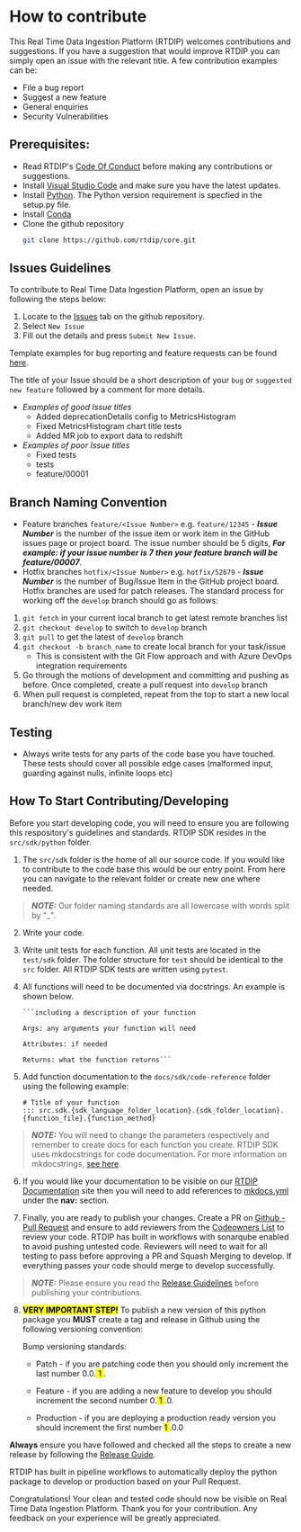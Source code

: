 # How to contribute

This Real Time Data Ingestion Platform (RTDIP) welcomes contributions and suggestions. If you have a suggestion that would improve RTDIP you can simply open an issue with the relevant title. A few contribution examples can be:

* File a bug report
* Suggest a new feature
* General enquiries 
* Security Vulnerabilities 

## Prerequisites:

- Read RTDIP's [Code Of Conduct](https://github.com/rtdip/core/blob/develop/CODE_OF_CONDUCT.md) before making any contributions or suggestions.
- Install [Visual Studio Code](https://code.visualstudio.com/) and make sure you have the latest updates.
- Install [Python](https://www.python.org/downloads/). The Python version requirement is specfied in the setup.py file.
- Install [Conda](https://conda.io/projects/conda/en/latest/user-guide/install/index.html)
- Clone the github repository 
   ```sh
   git clone https://github.com/rtdip/core.git
   ```
## Issues Guidelines

To contribute to Real Time Data Ingestion Platform, open an issue by following the steps below:

1) Locate to the [Issues](https://github.com/rtdip/core/issues) tab on the github repository.
2) Select `New Issue`
3) Fill out the details and press `Submit New Issue`. 

Template examples for bug reporting and feature requests can be found [here](https://github.com/rtdip/core/tree/develop/.github/ISSUE_TEMPLATE).

The title of your Issue should be a short description of your `bug` or `suggested new feature` followed by a comment for more details.
  * *Examples of good Issue titles*
      * Added deprecationDetails config to MetricsHistogram
      * Fixed MetricsHistogram chart title tests
      * Added MR job to export data to redshift
  * *Examples of poor Issue titles*
      * Fixed tests
      * tests
      * feature/00001

## Branch Naming Convention

- Feature branches ```feature/<Issue Number>``` e.g. ```feature/12345``` - ***Issue Number*** is the number of the issue item or work item in the GitHub issues page or project board. The issue number should be 5 digits, ***For example: if your issue number is 7 then your feature branch will be feature/00007***.
- Hotfix branches ```hotfix/<Issue Number>``` e.g. ```hotfix/52679``` - ***Issue Number*** is the number of Bug/Issue Item in the GitHub project board. Hotfix branches are used for patch releases.
The standard process for working off the `develop` branch should go as follows:
1. `git fetch` in your current local branch to get latest remote branches list
2. `git checkout develop` to switch to `develop` branch
3. `git pull` to get the latest of `develop` branch
4. `git checkout -b branch_name` to create local branch for your task/issue
   * This is consistent with the Git Flow approach and with Azure DevOps integration requirements
5. Go through the motions of development and committing and pushing as before. Once completed, create a pull request into `develop` branch
6. When pull request is completed, repeat from the top to start a new local branch/new dev work item

## Testing

 * Always write tests for any parts of the code base you have touched. These tests should cover all possible edge cases (malformed input, guarding against nulls, infinite loops etc)

## How To Start Contributing/Developing

Before you start developing code, you will need to ensure you are following this respository's guidelines and standards. RTDIP SDK resides in the `src/sdk/python` folder.

1) The `src/sdk` folder is the home of all our source code. If you would like to contribute to the code base this would be our entry point. From here you can navigate to the relevant folder or create new one where needed.

> **_NOTE:_**  Our folder naming standards are all lowercase with words split by "_".

2) Write your code.

3) Write unit tests for each function. All unit tests are located in the `test/sdk` folder. The folder structure for `test` should be identical to the `src` folder. All RTDIP SDK tests are written using `pytest`.

4) All functions will need to be documented via docstrings. An example is shown below. 

    ``` 
    ```including a description of your function

    Args: any arguments your function will need

    Attributes: if needed

    Returns: what the function returns```

    ```
5) Add function documentation to the `docs/sdk/code-reference` folder using the following example:

    ```
    # Title of your function
    ::: src.sdk.{sdk_language_folder_location}.{sdk_folder_location}.{function_file}.{function_method}
    ```

> **_NOTE:_**  You will need to change the parameters respectively and remember to create docs for each function you create. RTDIP SDK uses mkdocstrings for code documentation. For more information on mkdocstrings, [see here](https://mkdocstrings.github.io/).

6) If you would like your documentation to be visible on our [RTDIP Documentation](https://www.rtdip.io/) site then you will need to add references to [mkdocs.yml](mkdocs.yml) under the **nav:** section.

7) Finally, you are ready to publish your changes. Create a PR on [Github - Pull Request](https://github.com/rtdip/core/pulls) and ensure to add reviewers from the [Codeowners List](CODEOWNERS.md) to review your code. RTDIP has built in workflows with sonarqube enabled to avoid pushing untested code. Reviewers will need to wait for all testing to pass before approving a PR and Squash Merging to develop. If everything passes your code should merge to develop successfully. 

> **_NOTE:_** Please ensure you read the [Release Guidelines](RELEASE.md) before publishing your contributions. 

8) <mark>**VERY IMPORTANT STEP!**</mark> To publish a new version of this python package you **MUST** create a tag and release in Github using the following versioning convention:

    Bump versioning standards:
    * Patch -  if you are patching code then you should only increment the last number 0.0.<mark> 1 </mark>.

    * Feature - if you are adding a new feature to develop you should increment the second number 0.<mark> 1 </mark>.0.

    * Production - if you are deploying a production ready version you should increment the first number <mark> 1 </mark>.0.0

**Always** ensure you have followed and checked all the steps to create a new release by following the [Release Guide](RELEASE.md).

RTDIP has built in pipeline workflows to automatically deploy the python package to develop or production based on your Pull Request.

Congratulations! Your clean and tested code should now be visible on Real Time Data Ingestion Platform. Thank you for your contribution. Any feedback on your experience will be greatly appreciated.